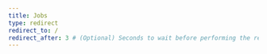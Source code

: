 ```yaml
---
title: Jobs
type: redirect
redirect_to: /
redirect_after: 3 # (Optional) Seconds to wait before performing the redirect. Default: 0
---
```

